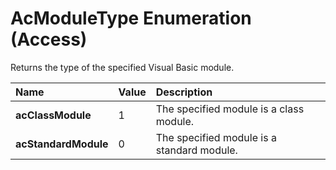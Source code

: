 
# AcModuleType Enumeration (Access)

Returns the type of the specified Visual Basic module.



|**Name**|**Value**|**Description**|
|:-----|:-----|:-----|
| **acClassModule**|1|The specified module is a class module.|
| **acStandardModule**|0|The specified module is a standard module.|

